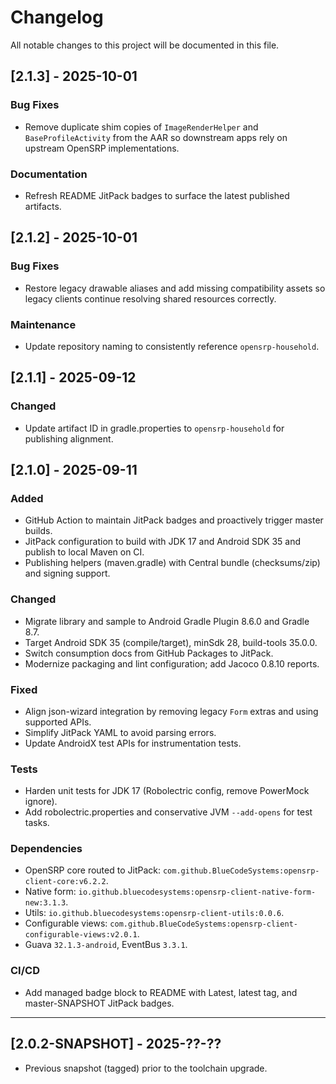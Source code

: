 # Changelog

All notable changes to this project will be documented in this file.

## [2.1.3] - 2025-10-01

### Bug Fixes
- Remove duplicate shim copies of `ImageRenderHelper` and `BaseProfileActivity` from the AAR so downstream apps rely on upstream OpenSRP implementations.

### Documentation
- Refresh README JitPack badges to surface the latest published artifacts.

## [2.1.2] - 2025-10-01

### Bug Fixes
- Restore legacy drawable aliases and add missing compatibility assets so legacy clients continue resolving shared resources correctly.

### Maintenance
- Update repository naming to consistently reference `opensrp-household`.

## [2.1.1] - 2025-09-12

### Changed
- Update artifact ID in gradle.properties to `opensrp-household` for publishing alignment.

## [2.1.0] - 2025-09-11

### Added
- GitHub Action to maintain JitPack badges and proactively trigger master builds.
- JitPack configuration to build with JDK 17 and Android SDK 35 and publish to local Maven on CI.
- Publishing helpers (maven.gradle) with Central bundle (checksums/zip) and signing support.

### Changed
- Migrate library and sample to Android Gradle Plugin 8.6.0 and Gradle 8.7.
- Target Android SDK 35 (compile/target), minSdk 28, build-tools 35.0.0.
- Switch consumption docs from GitHub Packages to JitPack.
- Modernize packaging and lint configuration; add Jacoco 0.8.10 reports.

### Fixed
- Align json-wizard integration by removing legacy `Form` extras and using supported APIs.
- Simplify JitPack YAML to avoid parsing errors.
- Update AndroidX test APIs for instrumentation tests.

### Tests
- Harden unit tests for JDK 17 (Robolectric config, remove PowerMock ignore).
- Add robolectric.properties and conservative JVM `--add-opens` for test tasks.

### Dependencies
- OpenSRP core routed to JitPack: `com.github.BlueCodeSystems:opensrp-client-core:v6.2.2`.
- Native form: `io.github.bluecodesystems:opensrp-client-native-form-new:3.1.3`.
- Utils: `io.github.bluecodesystems:opensrp-client-utils:0.0.6`.
- Configurable views: `com.github.BlueCodeSystems:opensrp-client-configurable-views:v2.0.1`.
- Guava `32.1.3-android`, EventBus `3.3.1`.

### CI/CD
- Add managed badge block to README with Latest, latest tag, and master-SNAPSHOT JitPack badges.

---

## [2.0.2-SNAPSHOT] - 2025-??-??
- Previous snapshot (tagged) prior to the toolchain upgrade.
